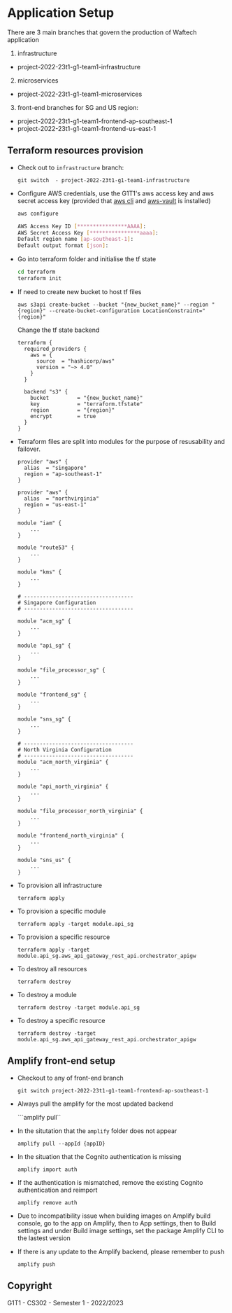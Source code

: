 # Application Setup

There are 3 main branches that govern the production of Waftech application

1. infrastructure
 - project-2022-23t1-g1-team1-infrastructure
2. microservices
 - project-2022-23t1-g1-team1-microservices
3. front-end branches for SG and US region:
 - project-2022-23t1-g1-team1-frontend-ap-southeast-1
 - project-2022-23t1-g1-team1-frontend-us-east-1
  
  


## Terraform resources provision

- Check out to `infrastructure` branch:

    ```
    git switch  - project-2022-23t1-g1-team1-infrastructure
    ```

- Configure AWS credentials, use the G1T1's aws access key and aws secret access key (provided that [aws cli](https://aws.amazon.com/cli/) and [aws-vault](https://github.com/99designs/aws-vault) is installed)

    ```bash
    aws configure
    
    AWS Access Key ID [****************AAAA]: 
    AWS Secret Access Key [****************aaaa]: 
    Default region name [ap-southeast-1]: 
    Default output format [json]:
    ```
- Go into terraform folder and initialise the tf state

   ```bash
   cd terraform
   terraform init
   ```
- If need to create new bucket to host tf files

   ```
   aws s3api create-bucket --bucket "{new_bucket_name}" --region "{region}" --create-bucket-configuration LocationConstraint="{region}"

   ```
   
   Change the tf state backend
   
   ```
   terraform {
     required_providers {
       aws = {
         source  = "hashicorp/aws"
         version = "~> 4.0"
       }
     }

     backend "s3" {
       bucket         = "{new_bucket_name}"
       key            = "terraform.tfstate"
       region         = "{region}"
       encrypt        = true
     }
   }
   ```
 
- Terraform files are split into modules for the purpose of resusability and failover. 

    ```
    provider "aws" {
      alias  = "singapore"
      region = "ap-southeast-1"
    }
    
    provider "aws" {
      alias  = "northvirginia"
      region = "us-east-1"
    }

    module "iam" {
        ...
    }

    module "route53" {
        ...
    }

    module "kms" {
        ...
    }
    
    # -----------------------------------
    # Singapore Configuration
    # -----------------------------------
    
    module "acm_sg" {
        ...
    }
    
    module "api_sg" {
        ...
    }
    
    module "file_processor_sg" {
        ...
    }
    
    module "frontend_sg" {
        ...
    }
    
    module "sns_sg" {
        ...
    }
    
    # -----------------------------------
    # North Virginia Configuration
    # -----------------------------------
    module "acm_north_virginia" {
        ...
    }
    
    module "api_north_virginia" {
        ...
    }
    
    module "file_processor_north_virginia" {
        ...
    }
    
    module "frontend_north_virginia" {
        ...
    }
    
    module "sns_us" {
        ...
    }

    ```


- To provision all infrastructure
    
    ```terraform apply```

- To provision a specific module

   ```terraform apply -target module.api_sg```

- To provision a specific resource

   ```terraform apply -target module.api_sg.aws_api_gateway_rest_api.orchestrator_apigw```
   
- To destroy all resources

    ```terraform destroy```

- To destroy a module

    ```terraform destroy -target module.api_sg```

- To destroy a specific resource

    ```terraform destroy -target module.api_sg.aws_api_gateway_rest_api.orchestrator_apigw```


## Amplify front-end setup

- Checkout to any of front-end branch

    ```git switch project-2022-23t1-g1-team1-frontend-ap-southeast-1```
    
- Always pull the amplify for the most updated backend

    ```amplify pull``

- In the situtation that the `amplify` folder does not appear
 
    ``` amplify pull --appId {appID} ```
    
- In the situation that the Cognito authentication is missing

   ``` amplify import auth ```

- If the authentication is mismatched, remove the existing Cognito authentication and reimport

   ``` amplify remove auth ```

- Due to incompatibility issue when building images on Amplify build console, go to the app on Amplify, then to App settings, then to Build settings and under Build image settings, set the package Amplify CLI to the lastest version

- If there is any update to the Amplify backend, please remember to push

  ```amplify push```
  
## Copyright
G1T1 - CS302 - Semester 1 - 2022/2023
